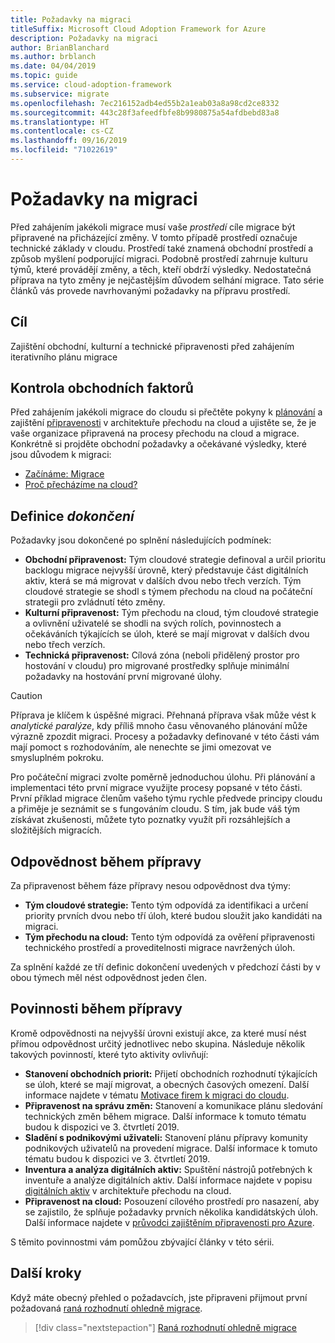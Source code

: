 ```yaml
---
title: Požadavky na migraci
titleSuffix: Microsoft Cloud Adoption Framework for Azure
description: Požadavky na migraci
author: BrianBlanchard
ms.author: brblanch
ms.date: 04/04/2019
ms.topic: guide
ms.service: cloud-adoption-framework
ms.subservice: migrate
ms.openlocfilehash: 7ec216152adb4ed55b2a1eab03a8a98cd2ce8332
ms.sourcegitcommit: 443c28f3afeedfbfe8b9980875a54afdbebd83a8
ms.translationtype: HT
ms.contentlocale: cs-CZ
ms.lasthandoff: 09/16/2019
ms.locfileid: "71022619"
---
```

# <a name="prerequisites-for-migration"></a>Požadavky na migraci

Před zahájením jakékoli migrace musí vaše _prostředí_ cíle migrace být připravené na přicházející změny. V tomto případě prostředí označuje technické základy v cloudu. Prostředí také znamená obchodní prostředí a způsob myšlení podporující migraci. Podobně prostředí zahrnuje kulturu týmů, které provádějí změny, a těch, kteří obdrží výsledky. Nedostatečná příprava na tyto změny je nejčastějším důvodem selhání migrace. Tato série článků vás provede navrhovanými požadavky na přípravu prostředí.

## <a name="objective"></a>Cíl

Zajištění obchodní, kulturní a technické připravenosti před zahájením iterativního plánu migrace

## <a name="review-business-drivers"></a>Kontrola obchodních faktorů

Před zahájením jakékoli migrace do cloudu si přečtěte pokyny k [plánování](../../../strategy/index.md) a zajištění [připravenosti](../../../ready/index.md) v architektuře přechodu na cloud a ujistěte se, že je vaše organizace připravená na procesy přechodu na cloud a migrace. Konkrétně si projděte obchodní požadavky a očekávané výsledky, které jsou důvodem k migraci:

- [Začínáme: Migrace](../../../getting-started/migrate.md)
- [Proč přecházíme na cloud?](../../../strategy/motivations.md)

## <a name="definition-of-done"></a>Definice *dokončení*

Požadavky jsou dokončené po splnění následujících podmínek:

- **Obchodní připravenost:** Tým cloudové strategie definoval a určil prioritu backlogu migrace nejvyšší úrovně, který představuje část digitálních aktiv, která se má migrovat v dalších dvou nebo třech verzích. Tým cloudové strategie se shodl s týmem přechodu na cloud na počáteční strategii pro zvládnutí této změny.
- **Kulturní připravenost:** Tým přechodu na cloud, tým cloudové strategie a ovlivnění uživatelé se shodli na svých rolích, povinnostech a očekáváních týkajících se úloh, které se mají migrovat v dalších dvou nebo třech verzích.
- **Technická připravenost:** Cílová zóna (neboli přidělený prostor pro hostování v cloudu) pro migrované prostředky splňuje minimální požadavky na hostování první migrované úlohy.

> [!CAUTION]
> Příprava je klíčem k úspěšné migraci. Přehnaná příprava však může vést k *analytické paralýze*, kdy příliš mnoho času věnovaného plánování může výrazně zpozdit migraci. Procesy a požadavky definované v této části vám mají pomoct s rozhodováním, ale nenechte se jimi omezovat ve smysluplném pokroku.
>
> Pro počáteční migraci zvolte poměrně jednoduchou úlohu. Při plánování a implementaci této první migrace využijte procesy popsané v této části. První příklad migrace členům vašeho týmu rychle předvede principy cloudu a přiměje je seznámit se s fungováním cloudu. S tím, jak bude váš tým získávat zkušenosti, můžete tyto poznatky využít při rozsáhlejších a složitějších migracích.

## <a name="accountability-during-prerequisites"></a>Odpovědnost během přípravy

Za připravenost během fáze přípravy nesou odpovědnost dva týmy:

- **Tým cloudové strategie:** Tento tým odpovídá za identifikaci a určení priority prvních dvou nebo tří úloh, které budou sloužit jako kandidáti na migraci.
- **Tým přechodu na cloud:** Tento tým odpovídá za ověření připravenosti technického prostředí a proveditelnosti migrace navržených úloh.

Za splnění každé ze tří definic dokončení uvedených v předchozí části by v obou týmech měl nést odpovědnost jeden člen.

## <a name="responsibilities-during-prerequisites"></a>Povinnosti během přípravy

Kromě odpovědnosti na nejvyšší úrovni existují akce, za které musí nést přímou odpovědnost určitý jednotlivec nebo skupina. Následuje několik takových povinností, které tyto aktivity ovlivňují:

- **Stanovení obchodních priorit:** Přijetí obchodních rozhodnutí týkajících se úloh, které se mají migrovat, a obecných časových omezení. Další informace najdete v tématu [Motivace firem k migraci do cloudu](../../../strategy/motivations.md).
- **Připravenost na správu změn:** Stanovení a komunikace plánu sledování technických změn během migrace. Další informace k tomuto tématu budou k dispozici ve 3. čtvrtletí 2019.
- **Sladění s podnikovými uživateli:** Stanovení plánu přípravy komunity podnikových uživatelů na provedení migrace. Další informace k tomuto tématu budou k dispozici ve 3. čtvrtletí 2019.
- **Inventura a analýza digitálních aktiv:** Spuštění nástrojů potřebných k inventuře a analýze digitálních aktiv. Další informace najdete v popisu [digitálních aktiv](../../../digital-estate/index.md) v architektuře přechodu na cloud.
- **Připravenost na cloud:** Posouzení cílového prostředí pro nasazení, aby se zajistilo, že splňuje požadavky prvních několika kandidátských úloh. Další informace najdete v [průvodci zajištěním připravenosti pro Azure](../../../ready/azure-readiness-guide/index.md).

S těmito povinnostmi vám pomůžou zbývající články v této sérii.

## <a name="next-steps"></a>Další kroky

Když máte obecný přehled o požadavcích, jste připraveni přijmout první požadovaná [raná rozhodnutí ohledně migrace](./decisions.md).

> [!div class="nextstepaction"]
> [Raná rozhodnutí ohledně migrace](./decisions.md)

